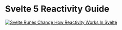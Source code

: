# Svelte 5 Reactivity Guide

[![Svelte Runes Change How Reactivity Works In Svelte](https://img.youtube.com/vi/tErKyuUTzsM/0.jpg)](https://www.youtube.com/watch?v=tErKyuUTzsM)